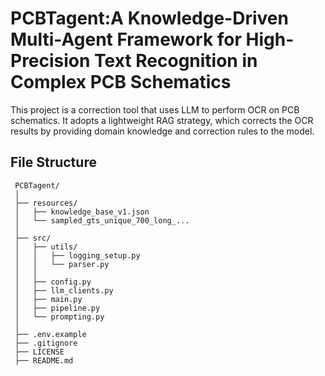 # PCBTagent:A Knowledge-Driven Multi-Agent Framework for High-Precision Text Recognition in Complex PCB Schematics
This project is a correction tool that uses LLM to perform OCR on PCB schematics. It adopts a lightweight RAG strategy, which corrects the OCR results by providing domain knowledge and correction rules to the model.

## File Structure
```
 PCBTagent/
 │
 ├── resources/
 │   ├── knowledge_base_v1.json
 │   └── sampled_gts_unique_700_long_...
 │
 ├── src/
 │   ├── utils/
 │   │   ├── logging_setup.py
 │   │   └── parser.py
 │   │
 │   ├── config.py
 │   ├── llm_clients.py
 │   ├── main.py
 │   ├── pipeline.py
 │   └── prompting.py
 │
 ├── .env.example
 ├── .gitignore
 ├── LICENSE
 ├── README.md
```




